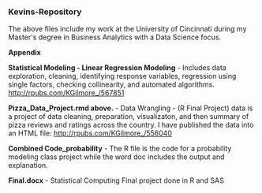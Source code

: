 ### Kevins-Repository

The above files include my work at the University of Cincinnati during my Master's degree in Business Analytics with a Data Science focus. 

**Appendix**

**Statistical Modeling - Linear Regression Modeling** - Includes data exploration, cleaning, identifying response variables, regression using single factors, checking collinearity, and automated algorithms. 
http://rpubs.com/KGilmore_/567851

**Pizza_Data_Project.rmd above.** - Data Wrangling - (R Final Project) data is a project of data cleaning, preparation, visualizaton, and then summary of pizza reviews and ratings across the country. I have published the data into an HTML file:
http://rpubs.com/KGilmore_/556040

**Combined Code_probability** - The R file is the code for a probability modeling class project while the word doc includes the output and explanation. 

**Final.docx** - Statistical Computing Final project done in R and SAS 

 
